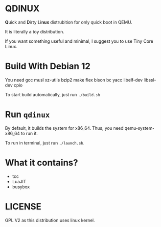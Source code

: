# QDINUX

**Q**uick and **D**irty L**inux** distrubition for only quick boot in QEMU.

It is literally a toy distribution.

If you want something useful and minimal, I suggest you to use Tiny Core Linux.

# Build With Debian 12

You need gcc musl xz-utils bzip2 make flex bison bc yacc libelf-dev libssl-dev cpio

To start build automatically, just run `./build.sh`

# Run `qdinux`

By default, it builds the system for x86_64. Thus, you need qemu-system-x86_64 to run it.

To run in terminal, just run `./launch.sh`.

# What it contains?

- tcc
- LuaJIT
- busybox

# LICENSE

GPL V2 as this distribution uses linux kernel.

